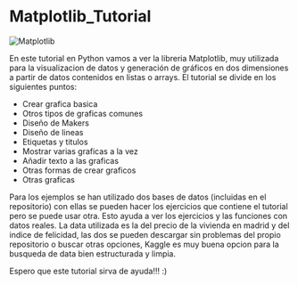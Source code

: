 # Matplotlib_Tutorial

![Matplotlib](https://github.com/Vozmediano/Matplotlib_Tutorial/assets/140751734/65057ed8-81e0-4ef3-96ce-182f36a70e3a)

En este tutorial en Python vamos a ver la libreria Matplotlib, muy utilizada para la visualizacion de datos y generación de gráficos en dos dimensiones a partir de datos contenidos en listas o arrays. El tutorial se divide en los siguientes puntos:


  - Crear grafica basica
  - Otros tipos de graficas comunes
  - Diseño de Makers
  - Diseño de lineas
  - Etiquetas y titulos
  - Mostrar varias graficas a la vez
  - Añadir texto a las graficas
  - Otras formas de crear graficos
  - Otras graficas

Para los ejemplos se han utilizado dos bases de datos (incluidas en el repositorio) con ellas se pueden hacer los ejercicios que contiene el tutorial pero se puede usar otra. Esto ayuda a ver los ejercicios y las funciones con datos reales. 
La data utilizada es la del precio de la vivienda en madrid y del indice de felicidad, las dos se pueden descargar sin problemas del propio repositorio o buscar otras opciones, Kaggle es muy buena opcion para la busqueda de data bien estructurada y limpia.

Espero que este tutorial sirva de ayuda!!! :)
